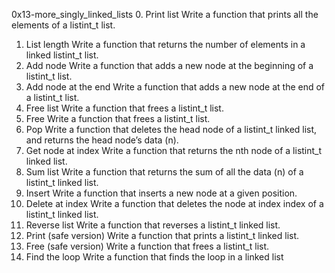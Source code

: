 0x13-more_singly_linked_lists
0. Print list
  Write a function that prints all the elements of a listint_t list.
1. List length
  Write a function that returns the number of elements in a linked listint_t list.
2. Add node
  Write a function that adds a new node at the beginning of a listint_t list.
3. Add node at the end
  Write a function that adds a new node at the end of a listint_t list.
4. Free list
  Write a function that frees a listint_t list.
5. Free
  Write a function that frees a listint_t list.
6. Pop
  Write a function that deletes the head node of a listint_t linked list, and returns the head node’s data (n).
7. Get node at index
  Write a function that returns the nth node of a listint_t linked list.
8. Sum list
  Write a function that returns the sum of all the data (n) of a listint_t linked list.
9. Insert
  Write a function that inserts a new node at a given position.
10. Delete at index
  Write a function that deletes the node at index index of a listint_t linked list.
11. Reverse list
  Write a function that reverses a listint_t linked list.
12. Print (safe version)
  Write a function that prints a listint_t linked list.
13. Free (safe version)
  Write a function that frees a listint_t list.
14. Find the loop
  Write a function that finds the loop in a linked list
